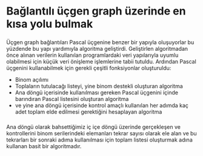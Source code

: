 # Bağlantılı üçgen graph üzerinde en kısa yolu bulmak
###
Üçgen graph bağlantıları Pascal üçgenine benzer bir yapıyla oluşuyorlar bu yüzdende bu yapı
yardımıyla algoritma geliştirdi. Geliştirlen algoritmadan önce alınan verilerin kullanılan
programlardaki veri yapılarıyla uyumlu olabilmesi için küçük veri önişleme işlemlerine tabii
tutuldu.
Ardından Pascal üçgenini kullanabilmek için gerekli çeşitli fonksiyonlar oluşturuldu:
- Binom açılımı 
- Toplaların tutulacağı listeyi, yine binom destekli oluşturan algoritma
- Ana döngü içerisinde kullanılması gereken  Pascal üçgenini içinde barındıran Pascal listesini oluşturan algoritma
- ve yine ana döngü içerisinde kontrol amaçlı kullanılan her adımda kaç adet toplam elde edilmesi gerektiğini hesaplayan algoritma
###
###
Ana döngü olarak bahsettiğimiz iç içe döngü üzerinde gerçekleşen ve kontrollerini binom serilerindeki elemanları
tekrar sayısı olarak ele alan ve bu tekrarları bir sonraki adıma kullanılması için toplam listesi oluşturmak adına
kullanan basit bir algoritmadır.
